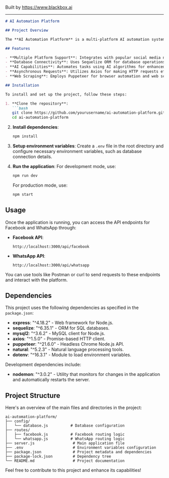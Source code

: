 
Built by https://www.blackbox.ai

---

```markdown
# AI Automation Platform

## Project Overview

The **AI Automation Platform** is a multi-platform AI automation system designed specifically for social media. It allows users to automate interactions and perform tasks seamlessly across multiple social media platforms such as Facebook and WhatsApp, leveraging the power of artificial intelligence for enhanced user engagement and operational efficiency.

## Features

- **Multiple Platform Support**: Integrates with popular social media networks like Facebook and WhatsApp.
- **Database Connectivity**: Uses Sequelize ORM for database operations.
- **AI Capabilities**: Automates tasks using AI algorithms for enhanced functionality.
- **Asynchronous Requests**: Utilizes Axios for making HTTP requests efficiently.
- **Web Scraping**: Employs Puppeteer for browser automation and web scraping tasks.

## Installation

To install and set up the project, follow these steps:

1. **Clone the repository**:
   ```bash
   git clone https://github.com/yourusername/ai-automation-platform.git
   cd ai-automation-platform
   ```

2. **Install dependencies**:
   ```bash
   npm install
   ```

3. **Setup environment variables**:
   Create a `.env` file in the root directory and configure necessary environment variables, such as database connection details.

4. **Run the application**:
   For development mode, use:
   ```bash
   npm run dev
   ```
   For production mode, use:
   ```bash
   npm start
   ```

## Usage

Once the application is running, you can access the API endpoints for Facebook and WhatsApp through:

- **Facebook API**: 
  ```
  http://localhost:3000/api/facebook
  ```

- **WhatsApp API**: 
  ```
  http://localhost:3000/api/whatsapp
  ```

You can use tools like Postman or curl to send requests to these endpoints and interact with the platform.

## Dependencies

This project uses the following dependencies as specified in the `package.json`:

- **express**: "^4.18.2" - Web framework for Node.js.
- **sequelize**: "^6.35.1" - ORM for SQL databases.
- **mysql2**: "^3.6.2" - MySQL client for Node.js.
- **axios**: "^1.5.0" - Promise-based HTTP client.
- **puppeteer**: "^21.6.0" - Headless Chrome Node.js API.
- **natural**: "^5.2.3" - Natural language processing tools.
- **dotenv**: "^16.3.1" - Module to load environment variables.

Development dependencies include:

- **nodemon**: "^3.0.2" - Utility that monitors for changes in the application and automatically restarts the server.

## Project Structure

Here's an overview of the main files and directories in the project:

```
ai-automation-platform/
├── config/
│   └── database.js          # Database configuration
├── routes/
│   ├── facebook.js          # Facebook routing logic
│   └── whatsapp.js          # WhatsApp routing logic
├── server.js                 # Main application file
├── .env                      # Environment variables configuration
├── package.json              # Project metadata and dependencies
├── package-lock.json         # Dependency tree
└── README.md                 # Project documentation
```

Feel free to contribute to this project and enhance its capabilities!
```